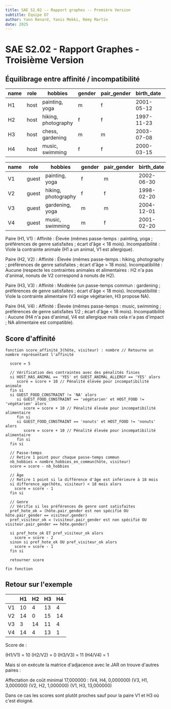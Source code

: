 ```yaml
---
title: SAE S2.02 -- Rapport graphes -- Première Version
subtitle: Équipe D7
author: Yann Renard, Yanis Mekki, Rémy Martin 
date: 2025
---
```


# SAE S2.02 - Rapport Graphes - Troisième Version

## Équilibrage entre affinité / incompatibilité

| name | role    | hobbies             | gender | pair_gender | birth_date  | HOST_HAS_ANIMAL | HOST_FOOD
|------|---------|---------------------|--------|-------------|-------------|-----------------|-------------
| H1   | host    | painting, yoga      | m      | f           | 2001-05-12  | YES             | vegetarian
| H2   | host    | hiking, photography | f      | f           | 1997-11-23  | NO              | nonuts
| H3   | host    | chess, gardening    | m      | m           | 2003-07-08  | YES             | NA
| H4   | host    | music, swimming     | f      | f           | 2000-03-15  | NO              | vegetarian

| name | role    | hobbies           | gender | pair_gender | birth_date  | GUEST_ANIMAL_ALLERGY |  GUEST_FOOD_CONSTRAINT 
|------|---------|-------------------|--------|-------------|-------------|-----------------------|-------------------------
| V1   | guest   | painting, yoga    | f      | m           | 2002-06-30  | YES                  | NA
| V2   | guest   | hiking, photography| f     | f           | 1998-02-20  | NO                   | nonuts
| V3   | guest   | gardening, yoga   | m      | m           | 2004-12-01  | NO                   | vegetarian
| V4   | guest   | music, swimming   | m      | f           | 2001-02-20  | YES                  | NA


Paire (H1, V1) :
Affinité : Élevée (mêmes passe-temps : painting, yoga ; préférences de genre satisfaites ; écart d'âge < 18 mois).
Incompatibilité : Viole la contrainte animale (H1 a un animal, V1 est allergique).

Paire (H2, V2) :
Affinité : Élevée (mêmes passe-temps : hiking, photography ; préférences de genre satisfaites ; écart d'âge > 18 mois).
Incompatibilité : Aucune (respecte les contraintes animales et alimentaires : H2 n'a pas d'animal, nonuts de V2 correspond à nonuts de H2).

Paire (H3, V3) :
Affinité : Modérée (un passe-temps commun : gardening ; préférences de genre satisfaites ; écart d'âge < 18 mois).
Incompatibilité : Viole la contrainte alimentaire (V3 exige végétarien, H3 propose NA).

Paire (H4, V4) :
Affinité : Élevée (mêmes passe-temps : music, swimming ; préférences de genre satisfaites 1/2 ; écart d'âge < 18 mois).
Incompatibilité : Aucune (H4 n'a pas d'animal, V4 est allergique mais cela n'a pas d'impact ; NA alimentaire est compatible).


## Score d'affinité

```
fonction score_affinité_3(hôte, visiteur) : nombre // Retourne un nombre représentant l'affinité

  score = 5

  // Vérification des contraintes avec des pénalités finies
  si HOST_HAS_ANIMAL == 'YES' et GUEST_ANIMAL_ALLERGY == 'YES' alors
     score = score + 10 // Pénalité élevée pour incompatibilité animale
  fin si 
  si GUEST_FOOD_CONSTRAINT != 'NA' alors
     si GUEST_FOOD_CONSTRAINT == 'végétarien' et HOST_FOOD != 'végétarien' alors
        score = score + 10 // Pénalité élevée pour incompatibilité alimentaire
     fin si
     si GUEST_FOOD_CONSTRAINT == 'nonuts' et HOST_FOOD != 'nonuts' alors
        score = score + 10 // Pénalité élevée pour incompatibilité alimentaire
     fin si
  fin si

  // Passe-temps
  // Retire 1 point pour chaque passe-temps commun
  nb_hobbies = nombre_hobbies_en_commun(hôte, visiteur)
  score = score - nb_hobbies

  // Âge
  // Retire 1 point si la différence d'âge est inférieure à 18 mois
  si difference_age(hôte, visiteur) < 18 mois alors 
    score = score - 1
  fin si

  // Genre
  // Vérifie si les préférences de genre sont satisfaites
  pref_hote_ok = (hôte.pair_gender est non spécifié OU hôte.pair_gender == visiteur.gender)
  pref_visiteur_ok = (visiteur.pair_gender est non spécifié OU visiteur.pair_gender == hôte.gender)

  si pref_hote_ok ET pref_visiteur_ok alors
    score = score - 2
  sinon si pref_hote_ok OU pref_visiteur_ok alors
    score = score - 1
  fin si

  retourner score

fin fonction
```

## Retour sur l'exemple

|      |  H1  |  H2  |  H3  |  H4  |
|------|------|------|------|------|
| V1   | 10   | 4    | 13   | 4    |
| V2   | 14   | 0    | 15   | 14   |
| V3   | 3    | 14   | 11   | 4    |
| V4   | 14   | 4    | 13   | 1    |

Score de :

(H1/V1) = 10
(H2/V2) = 0
(H3/V3) = 11
(H4/V4) = 1

Mais si on exécute la matrice d'adjacence avec le JAR on trouve d'autres paires : 

Affectation de coût minimal 17,000000 :
(V4, H4, 0,000000)
(V3, H1, 3,000000)
(V2, H2, 1,000000)
(V1, H3, 13,000000)

Dans ce cas les scores sont plutôt proches sauf pour la paire V1 et H3 où c'est éloigné.